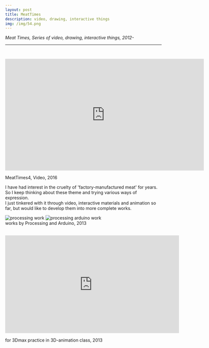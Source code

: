 ```yaml
---
layout: post
title: MeatTimes
description: video, drawing, interactive things
img: /img/54.png
---
```


<i>Meat Times, Series of video, drawing, interactive things, 2012-</i>

***

<br/>
<p align="middle">
<iframe src="https://player.vimeo.com/video/205177007" width="640" height="360" frameborder="0" webkitallowfullscreen mozallowfullscreen allowfullscreen></iframe>
</p>
<div class="col three caption">
	MeatTimes4, Video, 2016
</div>

I have had interest in the cruelty of 'factory-manufactured meat' for years. So I keep thinking about these theme and trying various ways of expression. <br/>
I just tinkered with it through video, interactive materials and animation so far, but would like to develop them into more complete works.

<div class="img_row">
	<img class="col two" src="{{ site.baseurl }}/img/52.jpg" alt="processing work" title="processing work"/>
	<img class="col one" src="{{ site.baseurl }}/img/53.jpg" alt="processing arduino work" title="processing arduino work"/>
</div>

<div class="col three caption">
	works by Processing and Arduino, 2013
</div>

<br/>
<p align="middle">
<iframe width="560" height="315" src="https://www.youtube.com/embed/puFEqbCy5nM" frameborder="0" allowfullscreen></iframe>
</p>
<div class="col three caption">
	for 3Dmax practice in 3D-animation class, 2013
</div>




<br/><br/><br/>
